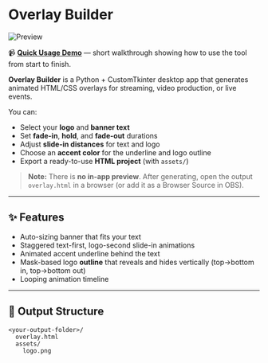 # Overlay Builder

![Preview](https://i.ibb.co/r2n8YXrw/preview.png)

📹 **[Quick Usage Demo](https://streamable.com/3bfn0n)** — short walkthrough showing how to use the tool from start to finish.

**Overlay Builder** is a Python + CustomTkinter desktop app that generates animated HTML/CSS overlays for streaming, video production, or live events.

You can:
- Select your **logo** and **banner text**
- Set **fade-in**, **hold**, and **fade-out** durations
- Adjust **slide-in distances** for text and logo
- Choose an **accent color** for the underline and logo outline
- Export a ready-to-use **HTML project** (with `assets/`)

> **Note:** There is **no in-app preview**. After generating, open the output `overlay.html` in a browser (or add it as a Browser Source in OBS).

---

## ✨ Features
- Auto-sizing banner that fits your text
- Staggered text-first, logo-second slide-in animations
- Animated accent underline behind the text
- Mask-based logo **outline** that reveals and hides vertically (top→bottom in, top→bottom out)
- Looping animation timeline

---

## 📁 Output Structure
```plaintext
<your-output-folder>/
  overlay.html
  assets/
    logo.png
